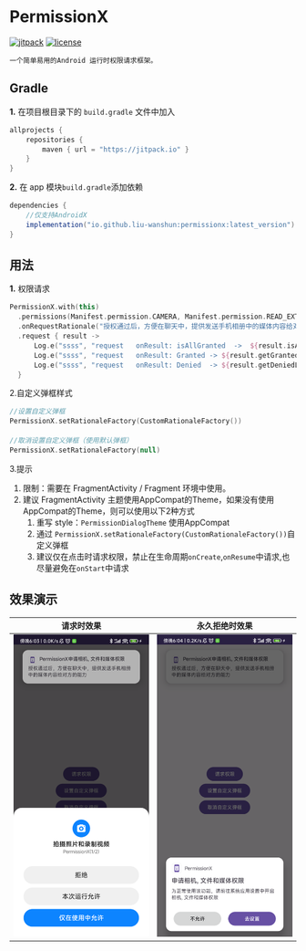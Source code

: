 # PermissionX

[![jitpack](https://jitpack.io/v/io.github.liu-wanshun/permissionx.svg)](https://jitpack.io/#io.github.liu-wanshun/permissionx)
[![license](https://img.shields.io/badge/license-Apache%20License%202.0-blue.svg?style=flat)](https://www.apache.org/licenses/LICENSE-2.0)

	一个简单易用的Android 运行时权限请求框架。

## Gradle

**1.** 在项目根目录下的 `build.gradle` 文件中加入

```groovy
allprojects {
    repositories {
        maven { url = "https://jitpack.io" }
    }
}
```

**2.** 在 app 模块`build.gradle`添加依赖

```groovy
dependencies {
    //仅支持AndroidX
    implementation("io.github.liu-wanshun:permissionx:latest_version")
}
```

## 用法

**1.** 权限请求

  ```kotlin
 PermissionX.with(this)
    .permissions(Manifest.permission.CAMERA, Manifest.permission.READ_EXTERNAL_STORAGE)
    .onRequestRationale("授权通过后，方便在聊天中，提供发送手机相册中的媒体内容给对方的能力")
    .request { result ->
        Log.e("ssss", "request   onResult: isAllGranted  ->  ${result.isAllGranted}")
        Log.e("ssss", "request   onResult: Granted -> ${result.getGrantedList()}")
        Log.e("ssss", "request   onResult: Denied  -> ${result.getDeniedList()}")
    }
  ```

2.自定义弹框样式

```kotlin
//设置自定义弹框
PermissionX.setRationaleFactory(CustomRationaleFactory())

//取消设置自定义弹框（使用默认弹框）
PermissionX.setRationaleFactory(null)
```

3.提示

1. 限制：需要在 FragmentActivity / Fragment 环境中使用。
2. 建议 FragmentActivity 主题使用AppCompat的Theme，如果没有使用AppCompat的Theme，则可以使用以下2种方式
    1. 重写 style：`PermissionDialogTheme` 使用AppCompat
    2. 通过 `PermissionX.setRationaleFactory(CustomRationaleFactory())`自定义弹框
    3. 建议仅在点击时请求权限，禁止在生命周期`onCreate`,`onResume`中请求,也尽量避免在`onStart`中请求

## 效果演示

| 请求时效果                                        | 永久拒绝时效果                                             |
|----------------------------------------------|-----------------------------------------------------|
| <img src="picture/request.png" width="360"/> | <img src="picture/denied_forever.png" width="360"/> |



